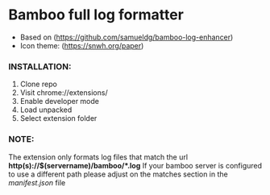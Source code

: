 # Bamboo full log formatter

- Based on (https://github.com/samueldg/bamboo-log-enhancer)
- Icon theme: (https://snwh.org/paper)

### INSTALLATION:
1. Clone repo
2. Visit chrome://extensions/
3. Enable developer mode
4. Load unpacked
5. Select extension folder


### NOTE:
The extension only formats log files that match the url **http(s)://$(servername)/bamboo/\*.log**
If your bamboo server is configured to use a different path please adjust on the matches section in the *manifest.json* file

